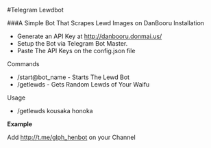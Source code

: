 #Telegram Lewdbot

###A Simple Bot That Scrapes Lewd Images on DanBooru
Installation
+ Generate an API Key at http://danbooru.donmai.us/
+ Setup the Bot via Telegram Bot Master.
+ Paste The API Keys on the config.json file

Commands
* /start@bot_name - Starts The Lewd Bot
* /getlewds - Gets Random Lewds of Your Waifu

Usage
* /getlewds kousaka honoka

**Example**

Add http://t.me/glph_henbot on your Channel